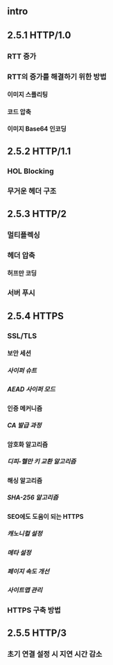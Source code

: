 ## intro

## 2.5.1 HTTP/1.0

### RTT 증가
### RTT의 증가를 해결하기 위한 방법
#### 이미지 스플리팅
#### 코드 압축
#### 이미지 Base64 인코딩

## 2.5.2 HTTP/1.1
### HOL Blocking
### 무거운 헤더 구조

## 2.5.3 HTTP/2
### 멀티플렉싱
### 헤더 압축
#### 허프만 코딩
### 서버 푸시

## 2.5.4 HTTPS
### SSL/TLS
#### 보안 세션
##### 사이퍼 슈트
##### AEAD 사이퍼 모드
#### 인증 메커니즘
##### CA 발급 과정
#### 암호화 알고리즘
##### 디피-헬만 키 교환 알고리즘
#### 해싱 알고리즘
##### SHA-256 알고리즘
#### SEO에도 도움이 되는 HTTPS
##### 캐노니컬 설정
##### 메타 설정
##### 페이지 속도 개선
##### 사이트맵 관리
### HTTPS 구축 방법

## 2.5.5 HTTP/3
### 초기 연결 설정 시 지연 시간 감소
